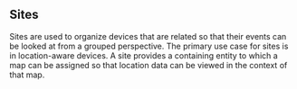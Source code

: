 Sites
-----
Sites are used to organize devices that are related so that their events 
can be looked at from a grouped perspective. The primary use case for 
sites is in location-aware devices. A site provides a containing entity 
to which a map can be assigned so that location data can be viewed in the 
context of that map.